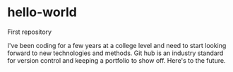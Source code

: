 # hello-world
First repository

I've been coding for a few years at a college level and need to start looking forward to new technologies and methods. Git hub is an industry standard for version control and keeping a portfolio to show off. Here's to the future.  

